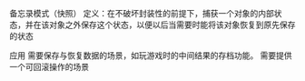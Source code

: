 备忘录模式（快照）
定义：在不破坏封装性的前提下，捕获一个对象的内部状态，并在该对象之外保存这个状态，以便以后当需要时能将该对象恢复到原先保存的状态

应用
需要保存与恢复数据的场景，如玩游戏时的中间结果的存档功能。
需要提供一个可回滚操作的场景